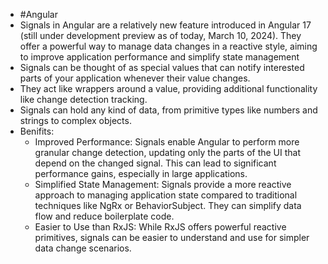 - #Angular
- Signals in Angular are a relatively new feature introduced in Angular 17 (still under development preview as of today, March 10, 2024). They offer a powerful way to manage data changes in a reactive style, aiming to improve application performance and simplify state management
- Signals can be thought of as special values that can notify interested parts of your application whenever their value changes.
- They act like wrappers around a value, providing additional functionality like change detection tracking.
- Signals can hold any kind of data, from primitive types like numbers and strings to complex objects.
- Benifits:
	- Improved Performance: Signals enable Angular to perform more granular change detection, updating only the parts of the UI that depend on the changed signal. This can lead to significant performance gains, especially in large applications.
	- Simplified State Management: Signals provide a more reactive approach to managing application state compared to traditional techniques like NgRx or BehaviorSubject. They can simplify data flow and reduce boilerplate code.
	- Easier to Use than RxJS: While RxJS offers powerful reactive primitives, signals can be easier to understand and use for simpler data change scenarios.